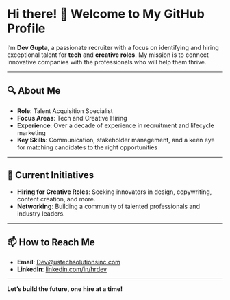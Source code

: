 # Hi there! 👋 Welcome to My GitHub Profile

I’m **Dev Gupta**, a passionate recruiter with a focus on identifying and hiring exceptional talent for **tech** and **creative roles**. My mission is to connect innovative companies with the professionals who will help them thrive.

---

## 🔍 About Me
- **Role**: Talent Acquisition Specialist
- **Focus Areas**: Tech and Creative Hiring
- **Experience**: Over a decade of experience in recruitment and lifecycle marketing
- **Key Skills**: Communication, stakeholder management, and a keen eye for matching candidates to the right opportunities

---

## 🚀 Current Initiatives
- **Hiring for Creative Roles**: Seeking innovators in design, copywriting, content creation, and more.
- **Networking**: Building a community of talented professionals and industry leaders.

---

## 📫 How to Reach Me
- **Email**: [Dev@ustechsolutionsinc.com](mailto:Dev@ustechsolutionsinc.com)
- **LinkedIn**: [linkedin.com/in/hrdev](https://linkedin.com/in/hrdev)

---

**Let’s build the future, one hire at a time!**
